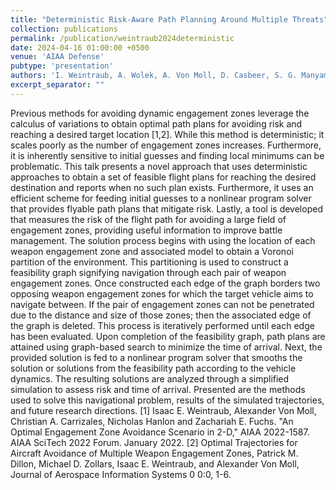 ```yaml
---
title: "Deterministic Risk-Aware Path Planning Around Multiple Threats"
collection: publications
permalink: /publication/weintraub2024deterministic
date: 2024-04-16 01:00:00 +0500
venue: 'AIAA Defense'
pubtype: 'presentation'
authors: 'I. Weintraub, A. Wolek, A. Von Moll, D. Casbeer, S. G. Manyam'
excerpt_separator: ""
---
```

Previous methods for avoiding dynamic engagement zones leverage the calculus of variations to obtain optimal path plans for avoiding risk and reaching a desired target location [1,2]. While this method is deterministic; it scales poorly as the number of engagement zones increases. Furthermore, it is inherently sensitive to initial guesses and finding local minimums can be problematic. This talk presents a novel approach that uses deterministic approaches to obtain a set of feasible flight plans for reaching the desired destination and reports when no such plan exists. Furthermore, it uses an efficient scheme for feeding initial guesses to a nonlinear program solver that provides flyable path plans that mitigate risk. Lastly, a tool is developed that measures the risk of the flight path for avoiding a large field of engagement zones, providing useful information to improve battle management. The solution process begins with using the location of each weapon engagement zone and associated model to obtain a Voronoi partition of the environment. This partitioning is used to construct a feasibility graph signifying navigation through each pair of weapon engagement zones. Once constructed each edge of the graph borders two opposing weapon engagement zones for which the target vehicle aims to navigate between. If the pair of engagement zones can not be penetrated due to the distance and size of those zones; then the associated edge of the graph is deleted. This process is iteratively performed until each edge has been evaluated. Upon completion of the feasibility graph, path plans are attained using graph-based search to minimize the time of arrival. Next, the provided solution is fed to a nonlinear program solver that smooths the solution or solutions from the feasibility path according to the vehicle dynamics. The resulting solutions are analyzed through a simplified simulation to assess risk and time of arrival.  Presented are the methods used to solve this navigational problem, results of the simulated trajectories, and future research directions. [1] Isaac E. Weintraub, Alexander Von Moll, Christian A. Carrizales, Nicholas Hanlon and Zachariah E. Fuchs. &quot;An Optimal Engagement Zone Avoidance Scenario in 2-D,&quot; AIAA 2022-1587. AIAA SciTech 2022 Forum. January 2022. [2] Optimal Trajectories for Aircraft Avoidance of Multiple Weapon Engagement Zones, Patrick M. Dillon, Michael D. Zollars, Isaac E. Weintraub, and Alexander Von Moll, Journal of Aerospace Information Systems 0 0:0, 1-6.
